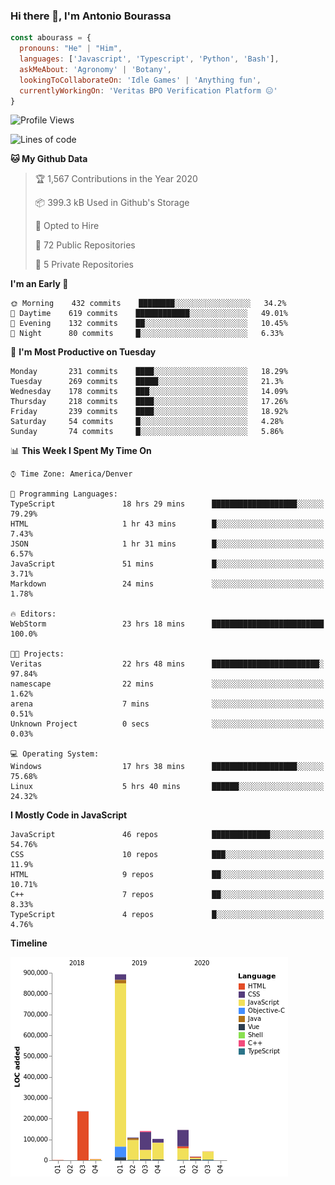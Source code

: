 ### Hi there 👋, I'm Antonio Bourassa

```javascript
const abourass = {
  pronouns: "He" | "Him",
  languages: ['Javascript', 'Typescript', 'Python', 'Bash'],
  askMeAbout: 'Agronomy' | 'Botany',
  lookingToCollaborateOn: 'Idle Games' | 'Anything fun',
  currentlyWorkingOn: 'Veritas BPO Verification Platform 😑'
}
```

<!--START_SECTION:waka-->
![Profile Views](http://img.shields.io/badge/Profile%20Views-0-blue)

![Lines of code](https://img.shields.io/badge/From%20Hello%20World%20I%27ve%20Written-10.2%20million%20lines%20of%20code-blue)

**🐱 My Github Data** 

> 🏆 1,567 Contributions in the Year 2020
 > 
> 📦 399.3 kB Used in Github's Storage 
 > 
> 💼 Opted to Hire
 > 
> 📜 72 Public Repositories
 > 
> 🔑 5 Private Repositories 

**I'm an Early 🐤** 

```text
🌞 Morning    432 commits    ████████░░░░░░░░░░░░░░░░░   34.2% 
🌆 Daytime    619 commits    ████████████░░░░░░░░░░░░░   49.01% 
🌃 Evening    132 commits    ██░░░░░░░░░░░░░░░░░░░░░░░   10.45% 
🌙 Night      80 commits     █░░░░░░░░░░░░░░░░░░░░░░░░   6.33%

```
📅 **I'm Most Productive on Tuesday** 

```text
Monday       231 commits    ████░░░░░░░░░░░░░░░░░░░░░   18.29% 
Tuesday      269 commits    █████░░░░░░░░░░░░░░░░░░░░   21.3% 
Wednesday    178 commits    ███░░░░░░░░░░░░░░░░░░░░░░   14.09% 
Thursday     218 commits    ████░░░░░░░░░░░░░░░░░░░░░   17.26% 
Friday       239 commits    ████░░░░░░░░░░░░░░░░░░░░░   18.92% 
Saturday     54 commits     █░░░░░░░░░░░░░░░░░░░░░░░░   4.28% 
Sunday       74 commits     █░░░░░░░░░░░░░░░░░░░░░░░░   5.86%

```


📊 **This Week I Spent My Time On** 

```text
⌚︎ Time Zone: America/Denver

💬 Programming Languages: 
TypeScript               18 hrs 29 mins      ███████████████████░░░░░░   79.29% 
HTML                     1 hr 43 mins        █░░░░░░░░░░░░░░░░░░░░░░░░   7.43% 
JSON                     1 hr 31 mins        █░░░░░░░░░░░░░░░░░░░░░░░░   6.57% 
JavaScript               51 mins             █░░░░░░░░░░░░░░░░░░░░░░░░   3.71% 
Markdown                 24 mins             ░░░░░░░░░░░░░░░░░░░░░░░░░   1.78%

🔥 Editors: 
WebStorm                 23 hrs 18 mins      █████████████████████████   100.0%

🐱‍💻 Projects: 
Veritas                  22 hrs 48 mins      ████████████████████████░   97.84% 
namescape                22 mins             ░░░░░░░░░░░░░░░░░░░░░░░░░   1.62% 
arena                    7 mins              ░░░░░░░░░░░░░░░░░░░░░░░░░   0.51% 
Unknown Project          0 secs              ░░░░░░░░░░░░░░░░░░░░░░░░░   0.03%

💻 Operating System: 
Windows                  17 hrs 38 mins      ███████████████████░░░░░░   75.68% 
Linux                    5 hrs 40 mins       ██████░░░░░░░░░░░░░░░░░░░   24.32%

```

**I Mostly Code in JavaScript** 

```text
JavaScript               46 repos            █████████████░░░░░░░░░░░░   54.76% 
CSS                      10 repos            ███░░░░░░░░░░░░░░░░░░░░░░   11.9% 
HTML                     9 repos             ██░░░░░░░░░░░░░░░░░░░░░░░   10.71% 
C++                      7 repos             ██░░░░░░░░░░░░░░░░░░░░░░░   8.33% 
TypeScript               4 repos             █░░░░░░░░░░░░░░░░░░░░░░░░   4.76%

```


**Timeline**

![Chart not found](https://github.com/Abourass/Abourass/blob/master/charts/bar_graph.png) 


<!--END_SECTION:waka-->

<!--
**Abourass/Abourass** is a ✨ _special_ ✨ repository because its `README.md` (this file) appears on your GitHub profile.

Here are some ideas to get you started:

- 🔭 I’m currently working on ...
- 🌱 I’m currently learning ...
- 👯 I’m looking to collaborate on ...
- 🤔 I’m looking for help with ...
- 💬 Ask me about ...
- 📫 How to reach me: ...
- 😄 Pronouns: ...
- ⚡ Fun fact: ...
-->
